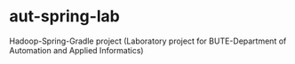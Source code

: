 aut-spring-lab
==============

Hadoop-Spring-Gradle project (Laboratory project for BUTE-Department of Automation and Applied Informatics)
